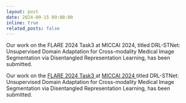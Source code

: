 ```yaml
---
layout: post
date: 2024-09-15 09:00:00
inline: true
related_posts: false
---
```


Our work on the FLARE 2024 Task3 at MICCAI 2024, titled DRL-STNet: Unsupervised Domain Adaptation for Cross-modality Medical Image Segmentation via Disentangled Representation Learning, has been submitted.


Our work on the <a href='https://www.codabench.org/competitions/2296/'> FLARE 2024 Task3 </a> at <a href=https://conferences.miccai.org/2024/en/> MICCAI 2024 </a> titled DRL-STNet: Unsupervised Domain Adaptation for Cross-modality Medical Image Segmentation via Disentangled Representation Learning, has been submitted.
